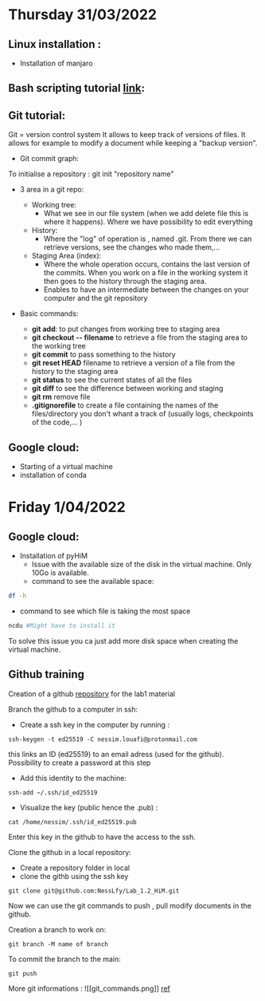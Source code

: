 # Thursday 31/03/2022
##  Linux installation :
- Installation of manjaro

## Bash scripting tutorial [link](https://linuxconfig.org/bash-scripting-tutorial): 

## Git tutorial:

Git = version control system
It allows to keep track of versions of files. It allows for example to modify a document while keeping a "backup version". 

- Git commit graph: 

To initialise a repository : git init "repository name"

- 3 area in a git repo:

	- Working tree:
		- What we see in our file system (when we add delete file this is where it happens). Where we have possibility to edit everything
	- History:
		- Where the "log" of operation is , named .git. From there we can retrieve versions, see the changes who made them,... 
	- Staging Area (index):
		- Where the whole operation occurs, contains the last version of the commits. When you work on a file in the working system it then goes to the history through the staging area. 
		- Enables to have an intermediate between the changes on your computer and the git repository

- Basic commands: 
	- **git add**: to put changes from working tree to staging area
	- **git checkout -- filename** to retrieve a file from the staging area to the working tree
	- **git commit** to pass something to the history
	- **git reset HEAD** filename  to retrieve a version of a file from the history to the staging area
	- **git status** to see the current states of all the files
	- **git diff** to see the difference between working and staging
	- **git rm** remove file
	- **.gitignorefile** to create a file containing the names of the files/directory you don't whant a track of (usually logs, checkpoints of the code,... )

## Google cloud:
- Starting of a virtual machine
- installation of conda

# Friday 1/04/2022 
## Google cloud:
- Installation of pyHiM
	- Issue with the available size of the disk in the virtual machine. Only 10Go is available.
	- command to see the available space: 
```Bash
df -h 
```
- command to see which file is taking the most space
```bash
ncdu #Might have to install it 
```

To solve this issue you ca  just add more disk space when creating the virtual machine.  

## Github training
Creation of a github [repository](https://github.com/NessLfy/Lab_1.2_HiM) for the lab1 material

Branch the github to a computer in ssh:
- Create a ssh key in the computer by running :
```shell
ssh-keygen -t ed25519 -C nessim.louafi@protonmail.com   

```
this links an ID (ed25519) to an email adress (used for the github). Possibility to create a password at this step
- Add this identity to the machine:
```shell
ssh-add ~/.ssh/id_ed25519 
```
- Visualize the key (public hence the .pub) :
```shell
cat /home/nessim/.ssh/id_ed25519.pub
```

Enter this key in the github to have the access to the ssh.

Clone the github in a local repository:
- Create a repository folder in local
- clone the githb using the ssh key 
```shell
git clone git@github.com:NessLfy/Lab_1.2_HiM.git  
```

Now we can use the git commands to push , pull modify documents in the github.

Creation a branch to work on: 
```shell
git branch -M name of branch
```

To commit the branch to the main: 

```shell
git push
```

More git informations : 
![[git_commands.png]]
[ref](https://business-science.github.io/shiny-production-with-aws-book/git-command-line-interface-cli.html)

